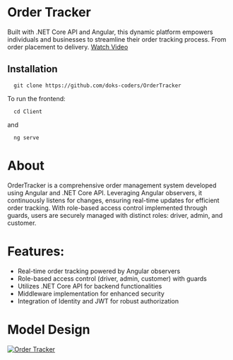 



# Order Tracker

Built with .NET Core API and Angular, this dynamic platform empowers individuals and businesses to streamline their order tracking process. From order placement to delivery.
[Watch Video](https://youtu.be/FNBjLc8KQsg)


## Installation

```shell
  git clone https://github.com/doks-coders/OrderTracker
```

To run the frontend:
```shell
  cd Client
```
and

```shell
  ng serve
```
# About
OrderTracker is a comprehensive order management system developed using Angular and .NET Core API. Leveraging Angular observers, it continuously listens for changes, ensuring real-time updates for efficient order tracking. With role-based access control implemented through guards, users are securely managed with distinct roles: driver, admin, and customer.


# Features:
- Real-time order tracking powered by Angular observers
- Role-based access control (driver, admin, customer) with guards
- Utilizes .NET Core API for backend functionalities
- Middleware implementation for enhanced security
- Integration of Identity and JWT for robust authorization


# Model Design
[![Order Tracker](https://firebasestorage.googleapis.com/v0/b/blogs-1c218.appspot.com/o/Screenshot%20(798).png?alt=media&token=85a3a331-12f4-4408-870a-f3f23fe7e67b)](https://firebasestorage.googleapis.com/v0/b/blogs-1c218.appspot.com/o/Screenshot%20(798).png?alt=media&token=85a3a331-12f4-4408-870a-f3f23fe7e67b)
